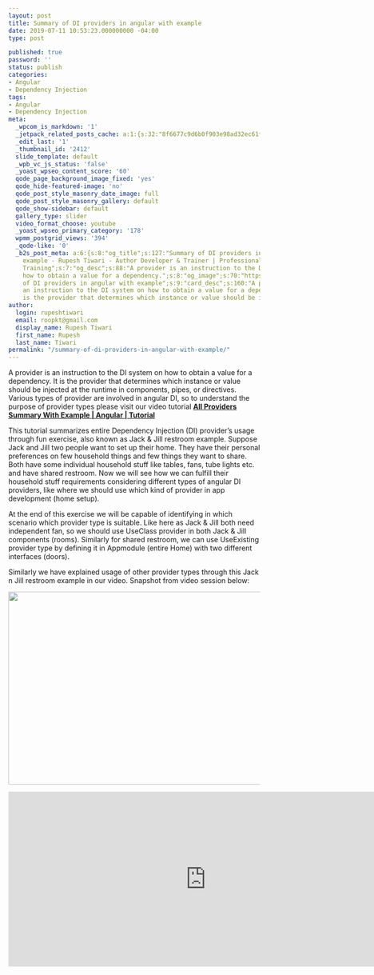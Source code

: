 ```yaml
---
layout: post
title: Summary of DI providers in angular with example
date: 2019-07-11 10:53:23.000000000 -04:00
type: post

published: true
password: ''
status: publish
categories:
- Angular
- Dependency Injection
tags:
- Angular
- Dependency Injection
meta:
  _wpcom_is_markdown: '1'
  _jetpack_related_posts_cache: a:1:{s:32:"8f6677c9d6b0f903e98ad32ec61f8deb";a:2:{s:7:"expires";i:1610006711;s:7:"payload";a:3:{i:0;a:1:{s:2:"id";i:2394;}i:1;a:1:{s:2:"id";i:2353;}i:2;a:1:{s:2:"id";i:2405;}}}}
  _edit_last: '1'
  _thumbnail_id: '2412'
  slide_template: default
  _wpb_vc_js_status: 'false'
  _yoast_wpseo_content_score: '60'
  qode_page_background_image_fixed: 'yes'
  qode_hide-featured-image: 'no'
  qode_post_style_masonry_date_image: full
  qode_post_style_masonry_gallery: default
  qode_show-sidebar: default
  gallery_type: slider
  video_format_choose: youtube
  _yoast_wpseo_primary_category: '178'
  wpmm_postgrid_views: '394'
  _qode-like: '0'
  _b2s_post_meta: a:6:{s:8:"og_title";s:127:"Summary of DI providers in angular with
    example - Rupesh Tiwari - Author Developer & Trainer | Professional Full Stack
    Training";s:7:"og_desc";s:88:"A provider is an instruction to the DI system on
    how to obtain a value for a dependency.";s:8:"og_image";s:70:"https://blog.rupeshtiwari.com/wp-content/uploads/2019/07/RUPESH-86.png";s:10:"card_title";s:47:"Summary
    of DI providers in angular with example";s:9:"card_desc";s:160:"A provider is
    an instruction to the DI system on how to obtain a value for a dependency. It
    is the provider that determines which instance or value should be in";s:10:"card_image";s:70:"https://blog.rupeshtiwari.com/wp-content/uploads/2019/07/RUPESH-86.png";}
author:
  login: rupeshtiwari
  email: roopkt@gmail.com
  display_name: Rupesh Tiwari
  first_name: Rupesh
  last_name: Tiwari
permalink: "/summary-of-di-providers-in-angular-with-example/"
---
```

<p>A provider is an instruction to the DI system on how to obtain a value for a dependency. It is the provider that determines which instance or value should be injected at the runtime in components, pipes, or directives. Various types of provider are involved in angular DI, so to understand the purpose of provider types please visit our video tutorial <a href="https://www.youtube.com/watch?v=J1PrGf1ADrE" target="_blank" rel="noopener noreferrer"><strong>All Providers Summary With Example | Angular | Tutorial</strong></a></p>
<p>This tutorial summarizes entire Dependency Injection (DI) provider’s usage through fun exercise, also known as Jack &amp; Jill restroom example. Suppose Jack and Jill two people want to set up their home. They have their personal preferences on few household things and few things they want to share. Both have some individual household stuff like tables, fans, tube lights etc. and have shared restroom. Now we will see how we can fulfill their household stuff requirements considering different types of angular DI providers, like where we should use which kind of provider in app development (home setup).</p>
<p>At the end of this exercise we will be capable of identifying in which scenario which provider type is suitable. Like here as Jack &amp; Jill both need independent fan, so we should use UseClass provider in both Jack &amp; Jill components (rooms). Similarly for shared restroom, we can use UseExisting provider type by defining it in Appmodule (entire Home) with two different interfaces (doors).</p>
<p>Similarly we have explained usage of other provider types through this Jack n Jill restroom example in our video. Snapshot from video session below:</p>
<p><img class="alignnone size-full wp-image-2411" src="{{ site.baseurl }}/assets/2019/07/86.png" alt="" width="790" height="386" /></p>
<p><iframe src="https://www.youtube.com/embed/J1PrGf1ADrE" width="790" height="350" frameborder="0" allowfullscreen="allowfullscreen"><span data-mce-type="bookmark" style="display: inline-block; width: 0px; overflow: hidden; line-height: 0;" class="mce_SELRES_start">﻿</span></iframe></p>
